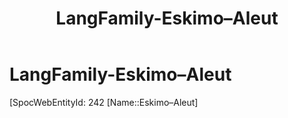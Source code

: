 ﻿---
title: "LangFamily-Eskimo–Aleut"
type: LangFamily
tags: 
- Lang_Family
---

# LangFamily-Eskimo–Aleut

[SpocWebEntityId: 242
[Name::Eskimo–Aleut]

